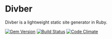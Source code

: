 # Divber
Divber is a lightweight static site generator in Ruby.

[![Gem Version](https://badge.fury.io/rb/divber.svg)](https://badge.fury.io/rb/divber.svg)
[![Build Status](https://travis-ci.org/esphas/Divber.svg?branch=master)](https://travis-ci.org/esphas/Divber)
[![Code Climate](https://codeclimate.com/github/esphas/Divber/badges/gpa.svg)](https://codeclimate.com/github/esphas/Divber)
